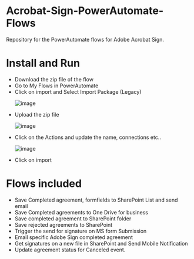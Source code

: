 # Acrobat-Sign-PowerAutomate-Flows

Repository for the PowerAutomate flows for Adobe Acrobat Sign.

# Install and Run
<ul>
  <li> Download the zip file of the flow </li>
  <li> Go to My Flows in PowerAutomate </li>
  <li> Click on import and Select Import Package (Legacy) </li>
  
  ![image](https://github.com/abhishekdixitadobe/Acrobat-Sign-PowerAutomate-Flows/assets/93244386/52398cb0-46ff-423a-bcea-e44194c5c1d0)
 
  
  <li>Upload the zip file </li>
  
  
  ![image](https://github.com/abhishekdixitadobe/Acrobat-Sign-PowerAutomate-Flows/assets/93244386/35b80fc5-d1fd-45d9-a0c9-6a21e0c3f0b8)
  
  <li> Click on the Actions and update the name, connections etc..</li>
  
  ![image](https://github.com/abhishekdixitadobe/Acrobat-Sign-PowerAutomate-Flows/assets/93244386/ebc0b371-da9a-48e2-91bb-4f05338e63cb)

  <li> Click on import </li>
</ul>

# Flows included
<ul>
  <li> Save Completed agreement, formfields to SharePoint List and send email </li>
  <li> Save Completed agreements to One Drive for business </li>
  <li> Save completed agreement to SharePoint folder </li>
  <li> Save rejected agreements to SharePoint </li>
    <li>Trigger the send for signature on MS form Submission </li>
  <li> Email specific Adobe Sign completed agreement </li>
  <li> Get signatures on a new file in SharePoint and Send Mobile Notification </li>
  <li> Update agreement status for Canceled event.</li>
  </ul>
